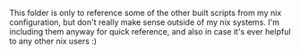 This folder is only to reference some of the other built scripts from my nix configuration,
but don't really make sense outside of my nix systems. I'm including them anyway for quick
reference, and also in case it's ever helpful to any other nix users :)
